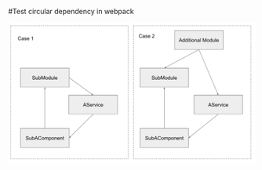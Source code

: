 #Test circular dependency in webpack

![Cases](https://raw.githubusercontent.com/alexzuza/circular-dependency/master/picture.png)
